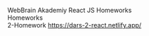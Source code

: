 WebBrain Akademiy React JS Homeworks 
<br>Homeworks<br>
2-Homework
https://dars-2-react.netlify.app/

